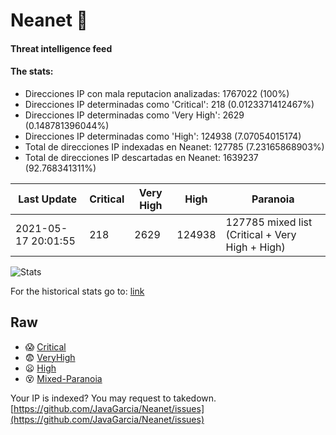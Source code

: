 # Neanet :hocho:
#### Threat intelligence feed
#### The stats:

- Direcciones IP con mala reputacion analizadas: 1767022 (100%)
- Direcciones IP determinadas como 'Critical':  218 (0.0123371412467%)
- Direcciones IP determinadas como 'Very High':  2629 (0.148781396044%)
- Direcciones IP determinadas como 'High':  124938 (7.07054015174)
- Total de direcciones IP indexadas en Neanet:  127785 (7.23165868903%)
- Total de direcciones IP descartadas en Neanet:  1639237 (92.768341311%)

| Last Update | Critical | Very High | High | Paranoia |
| --- | --- | --- | --- | --- |
| 2021-05-17 20:01:55 | 218 | 2629 | 124938 | 127785 mixed list (Critical + Very High + High)|

![Stats](https://docs.google.com/spreadsheets/d/e/2PACX-1vSnaNMIXVabIpDJjufMlzH7poXnshF3mgd8Is1g9ytUEzVsP5my4Trn8f-xkoLLQ38xpL3HtmUexLo6/pubchart?oid=501124687&format=image)

For the historical stats go to: [link](/stats.csv)
## Raw
- :scream: [Critical](https://raw.githubusercontent.com/JavaGarcia/Neanet/master/blacklists/neanet_critical.txt)
- :fearful: [VeryHigh](https://raw.githubusercontent.com/JavaGarcia/Neanet/master/blacklists/neanet_veryHigh.txtt)
- :frowning: [High](https://raw.githubusercontent.com/JavaGarcia/Neanet/master/blacklists/neanet_high.txt)
- :dizzy_face: [Mixed-Paranoia](https://raw.githubusercontent.com/JavaGarcia/Neanet/master/blacklists/neanet_all.txt)


Your IP is indexed? You may request to takedown. [https://github.com/JavaGarcia/Neanet/issues](https://github.com/JavaGarcia/Neanet/issues)





































































































































































































































































































































































































































































































































































































































































































































































































































































































































































































































































































































































































































































































































































































































































































































































































































































































































































































































































































































































































































































































































































































































































































































































































































































































































































































































































































































































































































































































































































































































































































































































































































































































































































































































































































































































































































































































































































































































































































































































































































































































































































































































































































































































































































































































































































































































































































































































































































































































































































































































































































































































































































































































































































































































































































































































































































































































































































































































































































































































































































































































































































































































































































































































































































































































































































































































